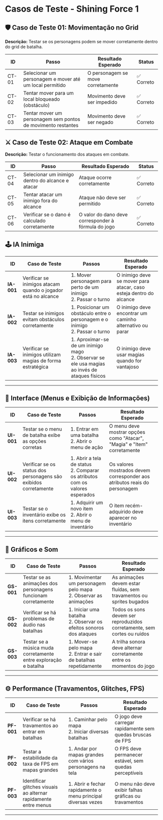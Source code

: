 # Casos de Teste - Shining Force 1

## 🛡️ Caso de Teste 01: Movimentação no Grid

**Descrição:** Testar se os personagens podem se mover corretamente dentro do grid de batalha.  

| ID    | Passo | Resultado Esperado | Status |
|-------|------------------------------------------------------------------------|-----------------------------------|--------|
| CT-01 | Selecionar um personagem e mover até um local permitido | O personagem se move corretamente | ✅ Correto |
| CT-02 | Tentar mover para um local bloqueado (obstáculo) | Movimento deve ser impedido | ✅ Correto |
| CT-03 | Tentar mover um personagem sem pontos de movimento restantes  | Movimento deve ser negado  | ✅ Correto |

## ⚔️ Caso de Teste 02: Ataque em Combate

**Descrição:** Testar o funcionamento dos ataques em combate.  

| ID    | Passo                 | Resultado Esperado | Status |
|-------|----------------------|--------------------|--------|
| CT-04 | Selecionar um inimigo dentro do alcance e atacar | Ataque ocorre corretamente | ✅ Correto |
| CT-05 | Tentar atacar um inimigo fora do alcance | Ataque não deve ser permitido | ✅ Correto |
| CT-06 | Verificar se o dano é calculado corretamente | O valor do dano deve corresponder à fórmula do jogo | ✅ Correto |

## 🕹️ IA Inimiga  
| ID      | Caso de Teste | Passos | Resultado Esperado |
|---------|--------------|--------|--------------------|
| **IA-001** | Verificar se inimigos atacam quando o jogador está no alcance | 1. Mover personagem para perto de um inimigo <br> 2. Passar o turno | O inimigo deve se mover para atacar, caso esteja dentro do alcance |
| **IA-002** | Testar se inimigos evitam obstáculos corretamente | 1. Posicionar um obstáculo entre o personagem e o inimigo <br> 2. Passar o turno | O inimigo deve encontrar um caminho alternativo ou parar |
| **IA-003** | Verificar se inimigos utilizam magias de forma estratégica | 1. Aproximar-se de um inimigo mago <br> 2. Observar se ele usa magias ao invés de ataques físicos | O inimigo deve usar magias quando for vantajoso |

---

## 📑 Interface (Menus e Exibição de Informações)  
| ID      | Caso de Teste | Passos | Resultado Esperado |
|---------|--------------|--------|--------------------|
| **UI-001** | Testar se o menu de batalha exibe as opções corretas | 1. Entrar em uma batalha <br> 2. Abrir o menu de ação | O menu deve mostrar opções como "Atacar", "Magia" e "Item" corretamente |
| **UI-002** | Verificar se os status dos personagens são exibidos corretamente | 1. Abrir a tela de status <br> 2. Comparar os atributos com os valores esperados | Os valores mostrados devem corresponder aos atributos reais do personagem |
| **UI-003** | Testar se o inventário exibe os itens corretamente | 1. Adquirir um novo item <br> 2. Abrir o menu de inventário | O item recém-adquirido deve aparecer no inventário |

---

## 🎨 Gráficos e Som  
| ID      | Caso de Teste | Passos | Resultado Esperado |
|---------|--------------|--------|--------------------|
| **GS-001** | Testar se as animações dos personagens funcionam corretamente | 1. Movimentar um personagem pelo mapa <br> 2. Observar as animações | As animações devem estar fluídas, sem travamentos ou sprites bugados |
| **GS-002** | Verificar se há problemas de áudio nas batalhas | 1. Iniciar uma batalha <br> 2. Observar os efeitos sonoros dos ataques | Todos os sons devem ser reproduzidos corretamente, sem cortes ou ruídos |
| **GS-003** | Testar se a música muda corretamente entre exploração e batalha | 1. Mover-se pelo mapa <br> 2. Entrar e sair de batalhas repetidamente | A trilha sonora deve alternar corretamente entre os momentos do jogo |

---

## ⚙️ Performance (Travamentos, Glitches, FPS)  
| ID      | Caso de Teste | Passos | Resultado Esperado |
|---------|--------------|--------|--------------------|
| **PF-001** | Verificar se há travamentos ao entrar em batalhas | 1. Caminhar pelo mapa <br> 2. Iniciar diversas batalhas | O jogo deve carregar rapidamente sem quedas bruscas de FPS |
| **PF-002** | Testar a estabilidade da taxa de FPS em mapas grandes | 1. Andar por mapas grandes com vários personagens na tela | O FPS deve permanecer estável, sem quedas perceptíveis |
| **PF-003** | Identificar glitches visuais ao alternar rapidamente entre menus | 1. Abrir e fechar rapidamente o menu principal diversas vezes | O menu não deve exibir falhas gráficas ou travamentos |

---


